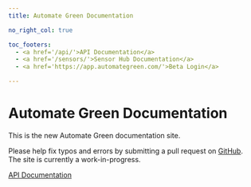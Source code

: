 ```yaml
---
title: Automate Green Documentation

no_right_col: true

toc_footers:
  - <a href='/api/'>API Documentation</a>
  - <a href='/sensors/'>Sensor Hub Documentation</a>
  - <a href='https://app.automategreen.com/'>Beta Login</a>

---
```


# Automate Green Documentation


This is the new Automate Green documentation site. 

<aside class="notice">
Please help fix typos and errors by submitting a pull request on <a href="https://github.com/automategreen/docs">GitHub</a>. 
</aside>

<aside class="warning">
The site is currently a work-in-progress.
</aside>


[API Documentation](/api/)